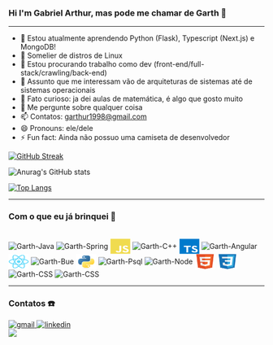 ### Hi I'm Gabriel Arthur, mas pode me chamar de Garth 👋
------
- 🌱 Estou atualmente aprendendo Python (Flask), Typescript (Next.js) e MongoDB!
- 🐧 Somelier de distros de Linux
- 👯 Estou procurando trabalho como dev (front-end/full-stack/crawling/back-end)
- 🌉 Assunto que me interessam vão de arquiteturas de sistemas até de sistemas operacionais
- 🧮 Fato curioso: ja dei aulas de matemática, é algo que gosto muito
- 💬 Me pergunte sobre qualquer coisa 
- 📫 Contatos: garthur1998@gmail.com
- 😄 Pronouns: ele/dele
- ⚡ Fun fact: Ainda não possuo uma camiseta de desenvolvedor

[![GitHub Streak](https://github-readme-streak-stats-chi-seven.vercel.app?user=GarthTeixeira&theme=dracula)](https://git.io/streak-stats)

![Anurag's GitHub stats](https://github-readme-stats.vercel.app/api?username=GarthTeixeira&theme=nightowl&show_icons=true&rank_icon=github)

[![Top Langs](https://github-readme-stats.vercel.app/api/top-langs/?username=GarthTeixeira&layout=donut&theme=nightowl&exclude_repo=light-house-project-DC)](https://github.com/anuraghazra/github-readme-stats)

------
### Com o que eu já brinquei 🤖
<div dir="auto"><br>
  <img align="center" alt="Garth-Java" height="30" width="40" src="https://cdn.jsdelivr.net/gh/devicons/devicon@latest/icons/java/java-original-wordmark.svg" style="max-width: 100%;"/>
  <img align="center" alt="Garth-Spring" height="30" width="40" src="https://cdn.jsdelivr.net/gh/devicons/devicon@latest/icons/spring/spring-original.svg" style="max-width: 100%;"/>
  <img align="center" alt="Garth-Js" height="30" width="40" src="https://raw.githubusercontent.com/devicons/devicon/master/icons/javascript/javascript-plain.svg" style="max-width: 100%;">
  <img align="center" alt="Garth-C++" height="30" width="40" src="https://cdn.jsdelivr.net/gh/devicons/devicon@latest/icons/cplusplus/cplusplus-original.svg" style="max-width: 100%;"/>
  <img align="center" alt="Garth-Ts" height="30" width="40" src="https://raw.githubusercontent.com/devicons/devicon/master/icons/typescript/typescript-plain.svg" style="max-width: 100%;">
  <img align="center" alt="Garth-Angular" height="30" width="40" src="https://cdn.jsdelivr.net/gh/devicons/devicon@latest/icons/angular/angular-original.svg" style="max-width: 100%;"/>
  <img align="center" alt="Garth-React" height="30" width="40" src="https://raw.githubusercontent.com/devicons/devicon/master/icons/react/react-original.svg" style="max-width: 100%;">
  <img align="center" alt="Garth-Bue" height="30" width="40" src="https://cdn.jsdelivr.net/gh/devicons/devicon@latest/icons/vuejs/vuejs-original.svg" style="max-width: 100%;"/>
  <img align="center" alt="Garth-Python" height="30" width="40" src="https://raw.githubusercontent.com/devicons/devicon/master/icons/python/python-original.svg" style="max-width: 100%;">
  <img align="center" alt="Garth-Psql" height="30" width="40" src="https://cdn.jsdelivr.net/gh/devicons/devicon@latest/icons/postgresql/postgresql-original-wordmark.svg" style="max-width: 100%;">
  <img align="center" alt="Garth-Node" height="30" width="40" src="https://cdn.jsdelivr.net/gh/devicons/devicon@latest/icons/nodejs/nodejs-original-wordmark.svg" style="max-width: 100%;">
  <img align="center" alt="Garth-HTML" height="30" width="40" src="https://raw.githubusercontent.com/devicons/devicon/master/icons/html5/html5-original.svg" style="max-width: 100%;">
  <img align="center" alt="Garth-CSS" height="30" width="40" src="https://raw.githubusercontent.com/devicons/devicon/master/icons/css3/css3-original.svg" style="max-width: 100%;">
   <img align="center" alt="Garth-CSS" height="30" width="40" src="https://w7.pngwing.com/pngs/956/695/png-transparent-mongodb-original-wordmark-logo-icon-thumbnail.png" style="max-width: 100%;">
   <img align="center" alt="Garth-CSS" height="30" width="40" src="https://img.icons8.com/fluent/512/flask.png" style="max-width: 100%;">
</div>

------
### Contatos ☎️
<div dir="auto">
  <a href="mailto:garthur1998@gmail.com" target="blank"> <img src="https://img.shields.io/badge/Gmail-D14836?style=for-the-badge&logo=gmail&logoColor=white" alt="gmail"> </a>
  <a href="https://www.linkedin.com/in/gabriel-arthur/" target="blank"> <img src="https://img.shields.io/badge/LinkedIn-0077B5?style=for-the-badge&logo=linkedin&logoColor=white" alt="linkedin"> </a>
</div>


<div dir="auto">
  <img src="http://pin.anime.com/wp-content/uploads/2015/09/5-Centimeters-Per-Second-%E7%A7%92%E9%80%9F5%E3%82%BB%E3%83%B3%E3%83%81%E3%83%A1%E3%83%BC%E3%83%88%E3%83%AB-animated-GIF-.gif">
</div>
<!--
**GarthTeixeira/GarthTeixeira** is a ✨ _special_ ✨ repository because its `README.md` (this file) appears on your GitHub profile.

Here are some ideas to get you started:

- 🔭 I’m currently working on ...
- 🌱 I’m currently learning ...
- 👯 I’m looking to collaborate on ...
- 🤔 I’m looking for help with ...
- 💬 Ask me about ...
- 📫 How to reach me: ...
- 😄 Pronouns: ...
- ⚡ Fun fact: ...
-->
